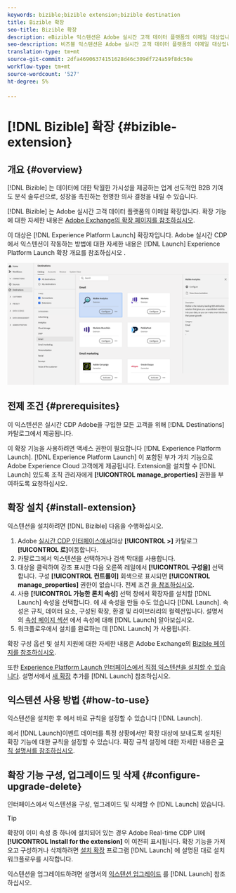 ```yaml
---
keywords: bizible;bizible extension;bizible destination
title: Bizible 확장
seo-title: Bizible 확장
description: eBizible 익스텐션은 Adobe 실시간 고객 데이터 플랫폼의 이메일 대상입니다. 확장 기능에 대한 자세한 내용은 Adobe Exchange의 확장 페이지를 참조하십시오.
seo-description: 비즈블 익스텐션은 Adobe 실시간 고객 데이터 플랫폼의 이메일 대상입니다. 확장 기능에 대한 자세한 내용은 Adobe Exchange의 확장 페이지를 참조하십시오.
translation-type: tm+mt
source-git-commit: 2dfa46906374151628d46c309df724a59f8dc50e
workflow-type: tm+mt
source-wordcount: '527'
ht-degree: 5%

---
```



# [!DNL Bizible] 확장 {#bizible-extension}

## 개요 {#overview}

[!DNL Bizible] 는 데이터에 대한 탁월한 가시성을 제공하는 업계 선도적인 B2B 기여도 분석 솔루션으로, 성장을 촉진하는 현명한 의사 결정을 내릴 수 있습니다.

[!DNL Bizible] 는 Adobe 실시간 고객 데이터 플랫폼의 이메일 확장입니다. 확장 기능에 대한 자세한 내용은 [Adobe Exchange의 확장 페이지를 참조하십시오](https://exchange.adobe.com/experiencecloud.details.101055.bizible-analytics.html).

이 대상은 [!DNL Experience Platform Launch] 확장자입니다. Adobe 실시간 CDP에서 익스텐션이 작동하는 방법에 대한 자세한 내용은 [!DNL Launch] Experience Platform Launch 확장 개요를 참조하십시오 [](/help/rtcdp/destinations/experience-platform-launch-extensions.md).

![Bizible 확장](assets/bizible-extension.png)

## 전제 조건 {#prerequisites}

이 익스텐션은 실시간 CDP Adobe을 구입한 모든 고객을 위해 [!DNL Destinations] 카탈로그에서 제공됩니다.

이 확장 기능을 사용하려면 액세스 권한이 필요합니다 [!DNL Experience Platform Launch]. [!DNL Experience Platform Launch] 이 포함된 부가 가치 기능으로 Adobe Experience Cloud 고객에게 제공됩니다. Extension을 설치할 수 [!DNL Launch] 있도록 조직 관리자에게 **[!UICONTROL manage_properties]** 권한을 부여하도록 요청하십시오.

## 확장 설치 {#install-extension}

익스텐션을 설치하려면 [!DNL Bizible] 다음을 수행하십시오.

1. Adobe [실시간 CDP 인터페이스에서](http://platform.adobe.com/)대상 **[!UICONTROL >]** 카탈로그 **[!UICONTROL 로]**&#x200B;이동합니다.
2. 카탈로그에서 익스텐션을 선택하거나 검색 막대를 사용합니다.
3. 대상을 클릭하여 강조 표시한 다음 오른쪽 레일에서 **[!UICONTROL 구성을]** 선택합니다. 구성 **[!UICONTROL 컨트롤이]** 회색으로 표시되면 **[!UICONTROL manage_properties]** 권한이 없습니다. 전제 조건 [을 참조하십시오](#prerequisites).
4. 사용 **[!UICONTROL 가능한 론치 속성]** 선택 창에서 확장자를 설치할 [!DNL Launch] 속성을 선택합니다. 에 새 속성을 만들 수도 있습니다 [!DNL Launch]. 속성은 규칙, 데이터 요소, 구성된 확장, 환경 및 라이브러리의 컬렉션입니다. 설명서의 [속성 페이지 섹션](https://docs.adobe.com/content/help/en/launch/using/reference/admin/companies-and-properties.html#properties-page) 에서 속성에 대해 [!DNL Launch] 알아보십시오.
5. 워크플로우에서 설치를 완료하는 데 [!DNL Launch] 가 사용됩니다.

확장 구성 옵션 및 설치 지원에 대한 자세한 내용은 Adobe Exchange의 [Bizible 페이지를 참조하십시오](https://exchange.adobe.com/experiencecloud.details.101055.bizible-analytics.html).

또한 [Experience Platform Launch 인터페이스에서 직접 익스텐션을 설치할 수 있습니다](https://launch.adobe.com/). 설명서에서 [새 확장](https://docs.adobe.com/content/help/en/launch/using/reference/manage-resources/extensions/overview.html#add-a-new-extension) 추가를 [!DNL Launch] 참조하십시오.

## 익스텐션 사용 방법 {#how-to-use}

익스텐션을 설치한 후 에서 바로 규칙을 설정할 수 있습니다 [!DNL Launch].

에서 [!DNL Launch]이벤트 데이터를 특정 상황에서만 확장 대상에 보내도록 설치된 확장 기능에 대한 규칙을 설정할 수 있습니다. 확장 규칙 설정에 대한 자세한 내용은 [규칙 설명서를 참조하십시오](https://docs.adobe.com/help/ko-KR/launch/using/reference/manage-resources/rules.html).

## 확장 기능 구성, 업그레이드 및 삭제 {#configure-upgrade-delete}

인터페이스에서 익스텐션을 구성, 업그레이드 및 삭제할 수 [!DNL Launch] 있습니다.

>[!TIP]
>
>확장이 이미 속성 중 하나에 설치되어 있는 경우 Adobe Real-time CDP UI에 **[!UICONTROL Install for the extension]** 이 여전히 표시됩니다. 확장 기능을 가져오고 구성하거나 삭제하려면 [설치 확장](#install-extension) 프로그램 [!DNL Launch] 에 설명된 대로 설치 워크플로우를 시작합니다.

익스텐션을 업그레이드하려면 설명서의 [익스텐션 업그레이드](https://docs.adobe.com/content/help/en/launch/using/reference/manage-resources/extensions/extension-upgrade.html) 를 [!DNL Launch] 참조하십시오.